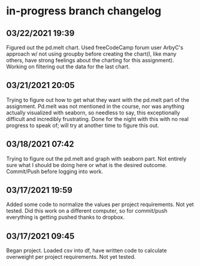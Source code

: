 # in-progress branch changelog

## 03/22/2021 19:39
Figured out the pd.melt chart. Used freeCodeCamp forum user ArbyC's approach w/ not using groupby before creating the chart(I, like many others, have strong feelings about the charting for this assignment). Working on filtering out the data for the last chart.

## 03/21/2021 20:05
Trying to figure out how to get what they want with the pd.melt part of the assignment. Pd.melt was not mentioned in the course, nor was anything actually visualized with seaborn, so needless to say, this exceptionally difficult and incredibly frustrating. Done for the night with this with no real progress to speak of; will try at another time to figure this out.

## 03/18/2021 07:42
Trying to figure out the pd.melt and graph with seaborn part. Not entirely sure what I should be doing here or what is the desired outcome. Commit/Push before logging into work.

## 03/17/2021 19:59
Added some code to normalize the values per project requirements. Not yet tested. Did this work on a different computer, so for commit/push everything is getting pushed thanks to dropbox.

## 03/17/2021 09:45
Began project. Loaded csv into df, have written code to calculate overweight per project requirements. Not yet tested.